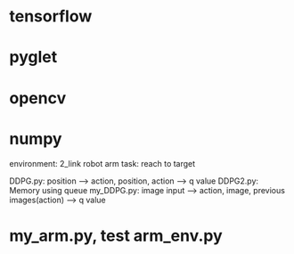 # tensorflow
# pyglet
# opencv
# numpy
environment: 2_link robot arm
task: reach to target

DDPG.py: position --> action, position, action --> q value
DDPG2.py: Memory using queue
my_DDPG.py: image input --> action, image, previous images(action) --> q value

# my_arm.py, test arm_env.py
